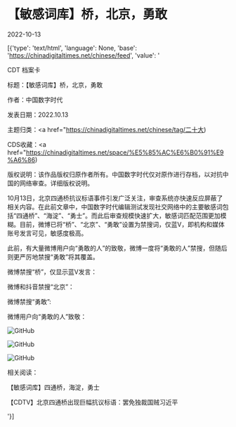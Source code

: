 # 【敏感词库】桥，北京，勇敢

2022-10-13

[{'type': 'text/html', 'language': None, 'base': 'https://chinadigitaltimes.net/chinese/feed', 'value': '

CDT 档案卡

标题：【敏感词库】桥，北京，勇敢

作者：中国数字时代

发表日期：2022.10.13

主题归类：<a href="https://chinadigitaltimes.net/chinese/tag/二十大)

CDS收藏：<a href="https://chinadigitaltimes.net/space/%E5%85%AC%E6%B0%91%E9%A6%86)

版权说明：该作品版权归原作者所有。中国数字时代仅对原作进行存档，以对抗中国的网络审查。详细版权说明。





10月13日，北京四通桥抗议标语事件引发广泛关注，审查系统亦快速反应屏蔽了相关内容。在此前文章中，中国数字时代编辑测试发现社交网络中的主要敏感词包括“四通桥”、“海淀”、“勇士”。而此后审查规模快速扩大，敏感词匹配范围更加模糊。目前，微博已将“桥”、“北京”、“勇敢”设置为禁搜词，仅蓝V，即机构和媒体账号发言可见，敏感度极高。

此前，有大量微博用户向“勇敢的人”的致敬，微博一度将“勇敢的人”禁搜，但随后则更严厉地禁搜“勇敢”将其覆盖。

微博禁搜“桥”，仅显示蓝V发言：





微博和抖音禁搜“北京”：





微博禁搜“勇敢”:





微博用户向“勇敢的人”致敬：

![GitHub](https://chinadigitaltimes.net/chinese/files/2022/10/屏幕截图-2022-10-13-033249.png)

![GitHub](https://chinadigitaltimes.net/chinese/files/2022/10/屏幕截图-2022-10-13-033307.png)

![GitHub](https://chinadigitaltimes.net/chinese/files/2022/10/屏幕截图-2022-10-13-033404.png)

相关阅读：





【敏感词库】四通桥，海淀，勇士





【CDTV】北京四通桥出现巨幅抗议标语：罢免独裁国贼习近平



'}]